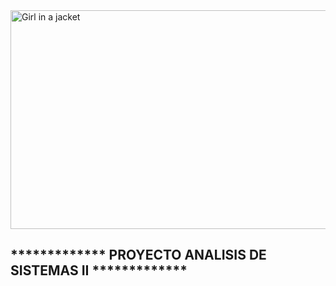 <!DOCTYPE html>
<html>
<body>

<img src="https://www.queestudiar.org/wp-content/uploads/2017/10/software-750x350.jpg" alt="Girl in a jacket" width="750" height="350">
<h2>************* PROYECTO ANALISIS DE SISTEMAS II *************</h2>
                                        





</body>
</html>

